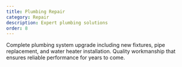 ```yaml
---
title: Plumbing Repair
category: Repair
description: Expert plumbing solutions
order: 8
---
```


Complete plumbing system upgrade including new fixtures, pipe replacement, and water heater installation. Quality workmanship that ensures reliable performance for years to come.
